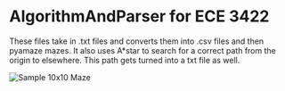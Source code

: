 # AlgorithmAndParser for ECE 3422
These files take in .txt files and converts them into .csv files and then pyamaze mazes. It also uses A*star to search for a correct path from the origin to elsewhere. This path gets turned into a txt file as well.

![Sample 10x10 Maze](https://github.com/MAN1986/pyamaze/blob/main/Picture1.png)
